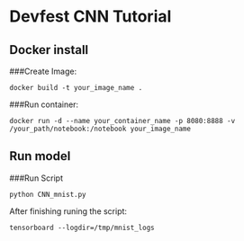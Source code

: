 # Devfest CNN Tutorial
## Docker install
###Create Image:
```
docker build -t your_image_name .
```
###Run container:
```
docker run -d --name your_container_name -p 8080:8888 -v /your_path/notebook:/notebook your_image_name
```
## Run model
###Run Script
```
python CNN_mnist.py 
```
After finishing runing the script:

```
tensorboard --logdir=/tmp/mnist_logs
```

